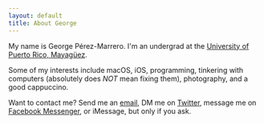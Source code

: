 ```yaml
---
layout: default
title: About George
---
```

My name is George Pérez-Marrero. I'm an undergrad at the [University of Puerto Rico, Mayagüez](https://uprm.edu/).

Some of my interests include macOS, iOS, programming, tinkering with computers (absolutely does *NOT* mean fixing them), photography, and a good cappuccino.

Want to contact me? Send me an [email](mailto:george@georgeperezmarrero.com), DM me on [Twitter](https://twitter.com/georgeperez/), message me on [Facebook Messenger](https://m.me/georgeperezmarrero/), or iMessage, but only if you ask.